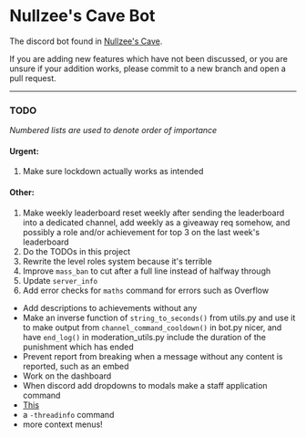 # Nullzee's Cave Bot

The discord bot found in [Nullzee's Cave](https://discord.com/invite/nullzee).

If you are adding new features which have not been discussed, or you are unsure if your addition works, please commit to a new branch and open a pull request.

---

### TODO

*Numbered lists are used to denote order of importance*

#### Urgent:

1. Make sure lockdown actually works as intended

#### Other:

1. Make weekly leaderboard reset weekly after sending the leaderboard into a dedicated channel, add weekly as a giveaway req somehow, and possibly a role and/or achievement for top 3 on the last week's leaderboard
2. Do the TODOs in this project
3. Rewrite the level roles system because it's terrible
4. Improve `mass_ban` to cut after a full line instead of halfway through
5. Update `server_info`
6. Add error checks for `maths` command for errors such as Overflow

- Add descriptions to achievements without any
- Make an inverse function of `string_to_seconds()` from utils.py and use it to make output from `channel_command_cooldown()` in bot.py nicer, and have `end_log()` in moderation_utils.py include the duration of the punishment which has ended
- Prevent report from breaking when a message without any content is reported, such as an embed
- Work on the dashboard
- When discord add dropdowns to modals make a staff application command
- [This](https://canary.discord.com/channels/667953033929293855/708924416028966922/981643060838543410)
- a `-threadinfo` command
- more context menus!
